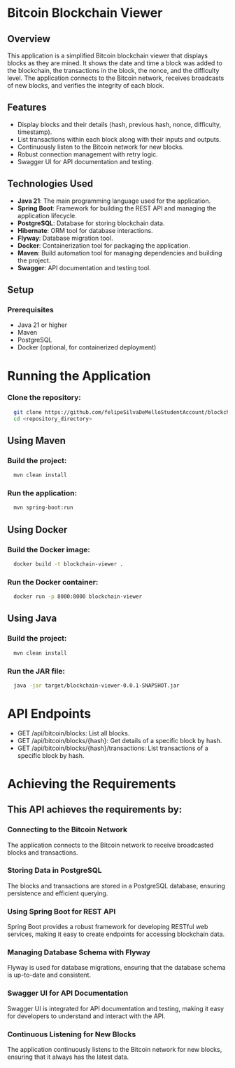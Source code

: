 # Bitcoin Blockchain Viewer

## Overview

This application is a simplified Bitcoin blockchain viewer that displays blocks as they are mined. It shows the date and time a block was added to the blockchain, the transactions in the block, the nonce, and the difficulty level. The application connects to the Bitcoin network, receives broadcasts of new blocks, and verifies the integrity of each block.

## Features

- Display blocks and their details (hash, previous hash, nonce, difficulty, timestamp).
- List transactions within each block along with their inputs and outputs.
- Continuously listen to the Bitcoin network for new blocks.
- Robust connection management with retry logic.
- Swagger UI for API documentation and testing.

## Technologies Used

- **Java 21**: The main programming language used for the application.
- **Spring Boot**: Framework for building the REST API and managing the application lifecycle.
- **PostgreSQL**: Database for storing blockchain data.
- **Hibernate**: ORM tool for database interactions.
- **Flyway**: Database migration tool.
- **Docker**: Containerization tool for packaging the application.
- **Maven**: Build automation tool for managing dependencies and building the project.
- **Swagger**: API documentation and testing tool.

## Setup

### Prerequisites

- Java 21 or higher
- Maven
- PostgreSQL
- Docker (optional, for containerized deployment)

# Running the Application
### Clone the repository:
```bash
  git clone https://github.com/felipeSilvaDeMelloStudentAccount/blockchain-transactions-wallet
  cd <repository_directory>
```

## Using Maven
### Build the project:
```bash
  mvn clean install
``` 
### Run the application:
```bash
  mvn spring-boot:run
```

## Using Docker
### Build the Docker image:
```bash
  docker build -t blockchain-viewer .
```
### Run the Docker container:
```bash
  docker run -p 8000:8000 blockchain-viewer
```

## Using Java
### Build the project:
```bash
  mvn clean install
```

### Run the JAR file:
```bash
  java -jar target/blockchain-viewer-0.0.1-SNAPSHOT.jar
```

# API Endpoints
- GET /api/bitcoin/blocks: List all blocks.
- GET /api/bitcoin/blocks/{hash}: Get details of a specific block by hash.
- GET /api/bitcoin/blocks/{hash}/transactions: List transactions of a specific block by hash.


# Achieving the Requirements
## This API achieves the requirements by:

### Connecting to the Bitcoin Network
The application connects to the Bitcoin network to receive broadcasted blocks and transactions.

### Storing Data in PostgreSQL
The blocks and transactions are stored in a PostgreSQL database, ensuring persistence and efficient querying.

### Using Spring Boot for REST API
Spring Boot provides a robust framework for developing RESTful web services, making it easy to create endpoints for accessing blockchain data.

### Managing Database Schema with Flyway
Flyway is used for database migrations, ensuring that the database schema is up-to-date and consistent.

### Swagger UI for API Documentation
Swagger UI is integrated for API documentation and testing, making it easy for developers to understand and interact with the API.

### Continuous Listening for New Blocks
The application continuously listens to the Bitcoin network for new blocks, ensuring that it always has the latest data.
